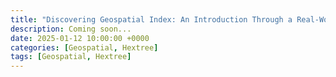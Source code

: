 ```yaml
---
title: "Discovering Geospatial Index: An Introduction Through a Real-World Problem"
description: Coming soon...
date: 2025-01-12 10:00:00 +0000
categories: [Geospatial, Hextree]
tags: [Geospatial, Hextree]
---
```

